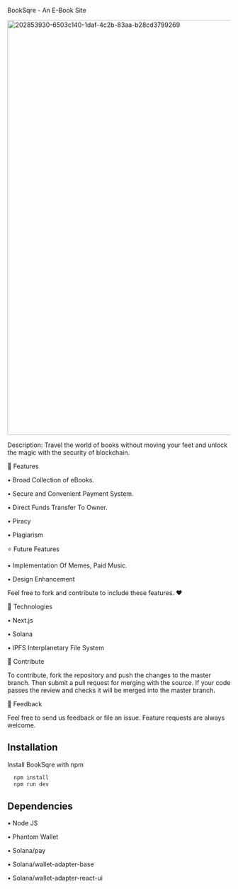 BookSqre - An E-Book Site

<img width="937" alt="202853930-6503c140-1daf-4c2b-83aa-b28cd3799269" src="https://user-images.githubusercontent.com/94757639/209657709-f41c11c4-c92e-4a15-81f8-5ce2d0d3d8b0.png">

Description: 
Travel the world of books without moving your feet and unlock the magic with the security of blockchain.


📱 Features

• Broad Collection of eBooks.

• Secure and Convenient Payment System.

• Direct Funds Transfer To Owner.

• Piracy 

• Plagiarism
   
⭐ Future Features

• Implementation Of Memes, Paid Music.

• Design Enhancement

Feel free to fork and contribute to include these features. ❤︎

🚀 Technologies

• Next.js

• Solana

• IPFS Interplanetary File System

🤝 Contribute

To contribute, fork the repository and push the changes to the master branch. Then submit a pull request for merging with the source. If your code passes the review and checks it will be merged into the master branch.


💬 Feedback

Feel free to send us feedback or file an issue. Feature requests are always welcome.



## Installation

Install BookSqre with npm

```bash
  npm install 
  npm run dev
```


    
## Dependencies

• Node JS

• Phantom Wallet

• Solana/pay

• Solana/wallet-adapter-base

• Solana/wallet-adapter-react-ui
